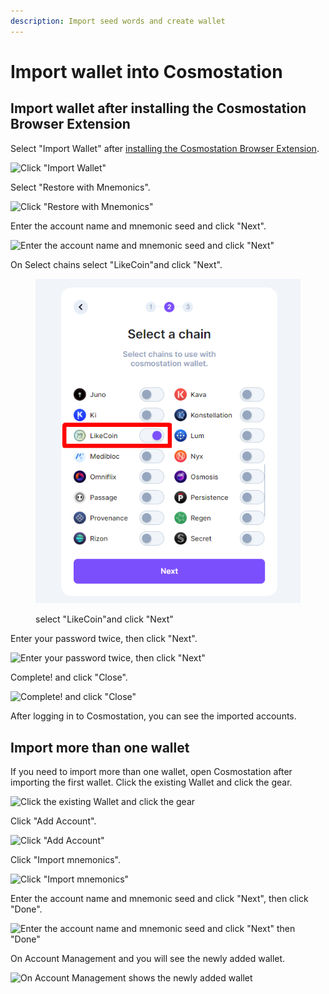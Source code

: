 ```yaml
---
description: Import seed words and create wallet
---
```


# Import wallet into Cosmostation

## Import wallet after installing the Cosmostation Browser Extension

Select "Import Wallet" after [installing the Cosmostation Browser Extension](how-to-install-cosmostation-extension.md).

![Click "Import Wallet"](<../../../.gitbook/assets/Import Comostation 1.png>)

Select "Restore with Mnemonics".

![Click "Restore with Mnemonics"](<../../../.gitbook/assets/Import Comostation 2.png>)

Enter the account name and mnemonic seed and click "Next".

![Enter the account name and mnemonic seed and click "Next"](<../../../.gitbook/assets/Import Comostation 3.png>)

On Select chains select "LikeCoin"and click "Next".

<figure><img src="../../../.gitbook/assets/Import Comostation 4.png" alt=""><figcaption><p>select "LikeCoin"and click "Next"</p></figcaption></figure>

Enter your password twice, then click "Next".

![Enter your password twice, then click "Next"](<../../../.gitbook/assets/Import Comostation 5.png>)

Complete! and click "Close".

![Complete! and click "Close"](<../../../.gitbook/assets/Comostation 11.png>)

After logging in to Cosmostation, you can see the imported accounts.

## Import more than one wallet

If you need to import more than one wallet, open Cosmostation after importing the first wallet. Click the existing Wallet and click the gear.

![Click the existing Wallet and click the gear](<../../../.gitbook/assets/Import Comostation 6.png>)

Click "Add Account".

![Click "Add Account"](<../../../.gitbook/assets/Import Comostation 7.png>)

Click "Import mnemonics".

![Click "Import mnemonics"](<../../../.gitbook/assets/Import Comostation 8.png>)

Enter the account name and mnemonic seed and click "Next", then click "Done".

![Enter the account name and mnemonic seed and click "Next" then "Done"](<../../../.gitbook/assets/Import Comostation 9.png>)

On Account Management and you will see the newly added wallet.

![On Account Management shows the newly added wallet](<../../../.gitbook/assets/Import Comostation 10.png>)
